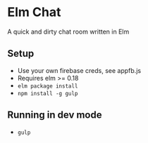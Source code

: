 # Elm Chat
A quick and dirty chat room written in Elm

## Setup
 - Use your own firebase creds, see appfb.js
 - Requires elm >= 0.18
 - `elm package install`
 - `npm install -g gulp`

## Running in dev mode
 - `gulp`
